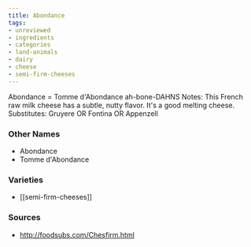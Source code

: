 ```yaml
---
title: Abondance
tags:
- unreviewed
- ingredients
- categories
- land-animals
- dairy
- cheese
- semi-firm-cheeses
---
```

Abondance = Tomme d'Abondance ah-bone-DAHNS Notes: This French raw milk cheese has a subtle, nutty flavor. It's a good melting cheese. Substitutes: Gruyere OR Fontina OR Appenzell

### Other Names

* Abondance
* Tomme d'Abondance

### Varieties

* [[semi-firm-cheeses]]

### Sources
* http://foodsubs.com/Chesfirm.html
